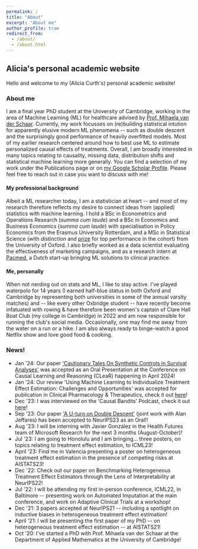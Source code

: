 ```yaml
---
permalink: /
title: "About"
excerpt: "About me"
author_profile: true
redirect_from: 
  - /about/
  - /about.html
---
```



## Alicia's personal academic website
Hello and welcome to my (Alicia Curth's) personal academic website!

### About me
I am a final year PhD student at the University of Cambridge, working in the area of Machine Learning (ML) for healthcare advised by [Prof. Mihaela van der Schaar](https://www.vanderschaar-lab.com/). Currently, my work focusses on (re)building statistical intution for apparently elusive modern ML phenomena -- such as double descent and the surprisingly good performance of heavily overfitted models. Most of my earlier research centered around how to best use ML to estimate personalized causal effects of treatments.  Overall, I am broadly interested in many topics relating to causality, missing data, distribution shifts and statistical machine learning more generally. You can find a selection of my work under the Publications page or on [my Google Scholar Profile](https://scholar.google.com/citations?user=eWRBqsYAAAAJ&hl=en&oi=sra). Please feel free to reach out in case you want to discuss with me! 

#### My professional background
Albeit a ML researcher today, I am a statistician at heart -- and most of my research therefore reflects my desire to connect ideas from (applied) statistics with machine learning. I hold a BSc in Econometrics and Operations Research (_summa cum laude_) and a BSc in Economics and Business Economics (_summa cum laude_) with specialisation in Policy Economics from the Erasmus University Rotterdam, and a MSc in Statistical Science (with _distinction_ and [prize](https://www.stats.ox.ac.uk/gutierrez-toscano-prize) for top performance in the cohort) from the University of Oxford. I also briefly worked as a data scientist evaluating the effectiveness of marketing campaigns, and as a research intern at [Pacmed](https://pacmed.ai/), a Dutch start-up bringing ML solutions to clinical practice. 

#### Me, personally
When not nerding out on stats and ML, I like to stay active. I've played waterpolo for 14 years (I earned half-blue status in both Oxford and Cambridge by representing both universities in some of the annual varsity matches) and -- like every other Oxbridge student -- have recently become infatuated with rowing & have therefore been women's captain of Clare Hall Boat Club (my college in Cambridge) in 2022 and am now responsible for running the club's social media. Occasionally, one may find me away from the water on a run or a hike. I am also always ready to binge-watch a good Netflix show and love good food & cooking. 

### News!
- Jan '24: Our paper ['Cautionary Tales On Synthetic Controls in Survival Analyses'](https://arxiv.org/abs/2312.00501) was accepted as an Oral Presentation at the Conference on Causal Learning and Reasoning (CLeaR) happening in April 2024!
- Jan '24: Our review 'Using Machine Learning to Individualize Treatment Effect Estimation: Challenges and Opportunities' was accepted for publication in Clinical Pharmacology & Therapeutics, check it out [here](https://ascpt.onlinelibrary.wiley.com/doi/abs/10.1002/cpt.3159)!
- Dec '23: I was interviewed on the 'Causal Bandits' Podcast, check it out [here](https://www.youtube.com/watch?v=w9Dy4xqn7mA&t=1s)!
- Sep '23: Our paper ['A U-turn on Double Descent'](https://arxiv.org/abs/2310.18988) (joint work with Alan Jeffares) has been accepted to NeurIPS23 as an Oral!! 
- Aug '23: I will be interning with Javier González in the Health Futures team of Microsoft Research for the next 3 months (August-October)!
- Jul '23: I am going to Honolulu and I am bringing... three posters, on topics relating to treatment effect estimation, to ICML23!
- April '23: Find me in Valencia presenting a poster on heterogeneous treatment effect estimation in the presence of competing risks at AISTATS23!
- Dec '22: Check out our paper on Benchmarking Heterogeneous Treatment Effect Estimators through the Lens of Interpretability at NeurIPS22!
- Jul '22: I will be attending my first in-person conference, ICML22, in Baltimore -- presenting work on Automated Imputation at the main conference, and work on Adaptive Clinical Trials at a workshop!
- Dec '21: 3 papers accepted at NeurIPS21 -- including a spotlight on inductive biases in heterogeneous treatment effect estimation!
- April '21: I will be presenting the first paper of my PhD -- on heterogeneous treatment effect estimation -- at AISTATS21!
- Oct '20: I've started a PhD with Prof. Mihaela van der Schaar at the Department of Applied Mathematics at the University of Cambridge!


